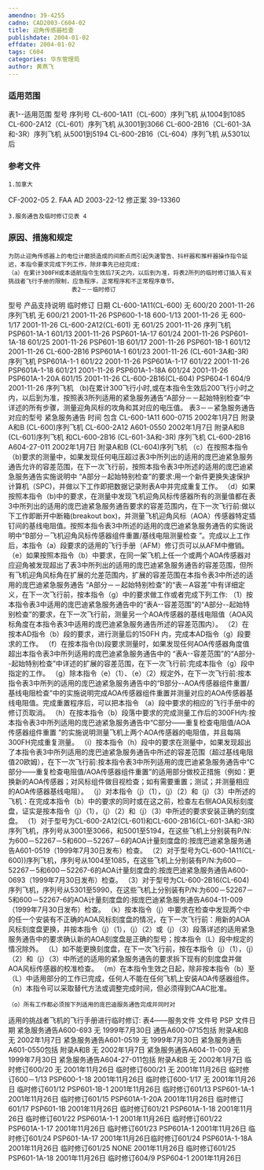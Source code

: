 ```yaml
---
amendno: 39-4255
cadno: CAD2003-C604-02
title: 迎角传感器检查
publishdate: 2004-01-02
effdate: 2004-01-02
tags: C604
categories: 华东管理局
author: 黄燕飞
---
```


### 适用范围 
表1--适用范围
型号                 序列号 CL-600-1A11（CL-600）序列飞机 从1004到1085 CL-600-2A12（CL-601）序列飞机 从3001到3066 CL-600-2B16（CL-601-3A和-3R）序列飞机  从5001到5194 CL-600-2B16（CL-604）序列飞机 从5301以后

### 参考文件
    1.加拿大
 CF-2002-05 
    2. FAA  AD 2003-22-12 修正案 39-13360 

    3.服务通告及临时修订见表 4

### 原因、措施和规定 
    为防止迎角传感器上的电位计磨损造成的间断点而引起失速警告、抖杆器和推杆器操作指令延迟，本指令要求完成下列工作，除非事先已经完成: 
    （a）在累计300FH或本适航指令生效后7天之内，以后到为准，将表2所列的临时修订插入有关挑战者飞行手册的限制，应急程序，正常程序和不正常程序章节。 
                      表2－－临时修订 
型号 产品支持说明 临时修订 日期 
CL-600-1A11(CL-600) 无 600/20 2001-11-26 序列飞机 
无 600/21 2001-11-26                       PSP600-1-18  600-1/13 2001-11-26 无 600-1/17 2001-11-26 
CL-600-2A12(CL-601) 无 601/25 2001-11-26 
序列飞机                       PSP601-1A-1  601/13 2001-11-26                       PSP601-1A-17  601/24 2001-11-26                       PSP601-1A-18  601/25 2001-11-26                       PSP601-1B  601/17 2001-11-26                       PSP601-1B-1  601/12 2001-11-26 
CL-600-2B16 PSP601A-1  601/23 2001-11-26 (CL-601-3A和-3R) 序列飞机 
                      PSP601A-1-1  601/22 2001-11-26                       PSP601A-1-17  601/22 2001-11-26                       PSP601A-1-18  601/21 2001-11-26                       PSP601A-1-18A  601/24 2001-11-26                       PSP601A-1-20A  601/15 2001-11-26 
CL-600-2B16(CL-604) PSP604-1 604/9 2001-11-26 序列飞机 
    （b)在累计300飞行小时,或在本指令生效后200飞行小时之内，以后到为准，按照表3所列适用的紧急服务通告“A部分－－起始特别检查”中详述的所有步骤，测量迎角风标的攻角和其对应的电压值。 
表3－－紧急服务通告 
对应的型号 紧急服务通告 时间 包含 
CL-600-1A11 600-0715  2002年1月7日 附录A和B (CL-600)序列飞机 
CL-600-2A12 A601-0550  2002年1月7日 附录A和B (CL-601)序列飞机 和CL-600-2B16 (CL-601-3A和-3R) 序列飞机 
CL-600-2B16 A604-27-011 2002年1月7日 附录A和B (CL-604)序列飞机 
    （c）在按照本指令（b)要求的测量中，如果发现任何电压超过表3中所列出的适用的庞巴迪紧急服务通告允许的容差范围，在下一次飞行前，按照本指令表3中所述的适用的庞巴迪紧急服务通告实施说明中 “A部分－起始特别检查”的要求:用一个新件更换失速保护计算机（SPC)，并做以下工作即把数据记录附表A中并完成重复工作。 
    （d）如果按照本指令（b)中的要求，在测量中发现飞机迎角风标传感器所有的测量值都在表3中所列出的适用的庞巴迪紧急服务通告要求的容差范围内，在下一次飞行前:做以下工作即断开中断箱(breakout box)，并测量飞机迎角风标（AOA）传感器特定插钉间的基线电阻值。按照本指令表3中所述的适用的庞巴迪紧急服务通告的实施说明中“B部分－飞机迎角风标传感器组件重置/基线电阻测量检查 ”。完成以上工作后，本指令（a）段要求的适用的飞行手册（AFM）修订页可以从AFM中撤销。 
    （e）如果按照本指令（b）中要求，在同一架飞机上任一个或两个AOA传感器对应迎角被发现超出了表3中所列出的适用的庞巴迪紧急服务通告的容差范围，但所有飞机迎角风标角在扩展的允差范围内，扩展的容差范围在本指令表3中所述的适用的庞巴迪紧急服务通告 “A部分－－起始特别检查”的“表－A容差”中有详细定义，在下一次飞行前，按本指令（g）中的要求做工作或者完成下列工作: 
（1）按本指令表3中适用的庞巴迪紧急服务通告中的“表A--容差范围”的“A部分--起始特别检查”的要求，在下一次飞行前，测量另一个AOA传感器的基线电阻值（AOA风标角度在本指令表3中适用的庞巴迪紧急服务通告所述的容差范围内）。 
（2）在按本AD指令（b）段的要求，进行测量后的150FH 内，完成本AD指令（g）段要求的工作。 
    （f）在按本指令(b)段要求测量时，如果发现任何AOA传感器角度值超出本指令表3中所列适用的庞巴迪紧急服务通告中的 “表A--容差范围”的“A部分--起始特别检查”中详述的扩展的容差范围，在下一次飞行前:完成本指令（g）段中指定的工作。 
    （g）除本指令（e）（1）、（e）（2）规定外，在下一次飞行前:按本指令表3中所列的适用的庞巴迪紧急服务通告中的“B部分--AOA传感器组件重置/基线电阻检查”中的实施说明完成AOA传感器组件重置并测量对应的AOA传感器基线电阻值。完成重置程序后，可以把本指令
（a）段中要求的相应的飞行手册中的修订页取消。 
    （h）在按本指令（b）段落中要求的完成测量工作后的300FH内:按本指令表3中所列适用的庞巴迪紧急服务通告中“C部分――重复检查电阻值/AOA传感器组件重置 ”的实施说明测量飞机上两个AOA传感器的电阻值，并且每隔300FH完成重复测量。 
    （i）按本指令（h）段中的要求在测量中，如果发现超出了本指令表3中所列适用的庞巴迪紧急服务通告中所述的容差范围（超过基线电阻值20欧姆），在下一次飞行前:按本指令表3中所列适用的庞巴迪紧急服务通告中“C部分――重复检查电阻值/AOA传感器组件重置”的适用部分做校正措施（例如：更换新的AOA传感器；对风标组件做目视检查；如有需要重置；测试；并测量相应的AOA传感器基线电阻）。 
    （j）对本指令（j）（1），（j）（2）和（j）（3）中所述的飞机：在完成本指令（b）中的要求的同时或在这之前，检查左右侧AOA风标刻度盘，证实是按本指令（j）（1），（j）（2）和（j）（3）中所述的要求安装正确的刻度盘。 
    （1）对于型号为CL-600-2A12(CL-601)和CL-600-2B16(CL-601-3A和-3R)序列飞机，序列号从3001至3066，和5001至5194，在这些飞机上分别装有P/N:为600－52267－5和600－52267－6的AOA计量刻度盘的:按庞巴迪紧急服务通告A601-0519（1999年7月30日发布）检查。 
    （2）对于型号为CL-600-1A11(CL-600))序列飞机，序列号从1004至1085，在这些飞机上分别装有P/N:为600－52267－5和600－52267-6的AOA计量刻度盘的:按庞巴迪紧急服务通告A600-0693（1999年7月30日发布）检查。 
    （3）对于型号为CL-600-2B16(CL-604)序列飞机，序列号从5301至5990，在这些飞机上分别装有P/N:为600－52267－5和600－52267-6的AOA计量刻度盘的:按庞巴迪紧急服务通告A604-11-009（1999年7月30日发布）检查。 
    （k）按本指令（j）中要求在检查中发现两个中的任一个安装有不正确的AOA风标刻度盘的情况，在下一次飞行前：用新的AOA风标刻度盘更换，并按本指令（j）（1），（j）（2）或（j）（3）段落详述的适用紧急服务通告中的要求确认新的AOA刻度盘是正确的型号；按本指令（L）段中规定的情况除外。 
    （L）如不能更换刻度盘，在下一次飞行前，按在本指令（j）（1），（j）（2）和（j）（3）中所述的适用的紧急服务通告的要求拆下现有的刻度盘并做AOA风标传感器的校准检查。 
    （m）在本指令生效之日起，除非按本指令（b）至（L）中适用部分的工作已完成，任何人不能在任何飞机上安装AOA传感器组件。 
    （n）本指令可以采取替代方法或调整完成时间，但必须得到CAAC批准。 

    （o）所有工作都必须按下列适用的庞巴迪服务通告完成并同时对
适用的挑战者飞机的飞行手册进行临时修订: 表4――服务文件 
    文件号 PSP 文件日期 
紧急服务通告A600-693 无          1999年7月30日 
通告A600-0715包括 附录A和B 无          2002年1月7日 紧急服务通告A601-0519 无          1999年7月30日 
紧急服务通告A601-0550包括 附录A和B 无          2002年1月7日 紧急服务通告A604-11-009 无          1999年7月30日 紧急服务通告A604-27-011包括 
附录A和B 无          2002年1月7日 临时修订600/20 无          2001年11月26日 临时修订600/21 无          2001年11月26日 临时修订600－1/13 PSP600-1-18  2001年11月26日 临时修订600-1/17 无          2001年11月26日 临时修订601/12 PSP601-1B-1  2001年11月26日 临时修订601/13 PSP601-1A-1  2001年11月26日 临时修订601/15 PSP601A-1-20A  2001年11月26日 临时修订601/17 PSP601-1B  2001年11月26日 临时修订601/21 PSP601A-1-18  2001年11月26日 临时修订601/22 PSP601A-1-1  2001年11月26日 临时修订601/22 PSP601A-1-17  2001年11月26日 临时修订601/23 PSP601A-1  2001年11月26日 临时修订601/24 PSP601-1A-17  2001年11月26日临时修订601/24 PSP601A-1-18A  2001年11月26日 临时修订601/25 NONE            2001年11月26日 临时修订601/25 PSP601-1A-18  2001年11月26日 临时修订604/9 PSP604-1  2001年11月26日 
